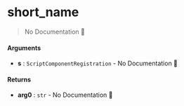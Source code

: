 # short\_name

> No Documentation 🚧

#### Arguments

- **s** : `ScriptComponentRegistration` \- No Documentation 🚧

#### Returns

- **arg0** : `str` \- No Documentation 🚧